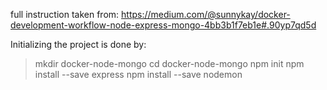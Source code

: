full instruction taken from:
https://medium.com/@sunnykay/docker-development-workflow-node-express-mongo-4bb3b1f7eb1e#.90yp7qd5d

Initializing the project is done by:
> mkdir docker-node-mongo
> cd docker-node-mongo
> npm init
> npm install --save express
> npm install --save nodemon